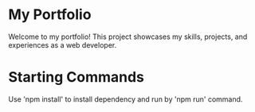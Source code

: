# My Portfolio
Welcome to my portfolio! This project showcases my skills, projects, and experiences as a web developer.

# Starting Commands
Use 'npm install' to install dependency and run by 'npm run' command.